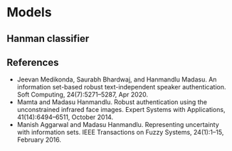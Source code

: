 # Models

## Hanman classifier

## References

- Jeevan Medikonda, Saurabh Bhardwaj, and Hanmandlu Madasu. An information set-based robust text-independent speaker authentication. Soft Computing, 24(7):5271–5287, Apr 2020.
- Mamta and Madasu Hanmandlu. Robust authentication using the unconstrained infrared face images. Expert Systems with Applications, 41(14):6494–6511, October 2014.
- Manish Aggarwal and Madasu Hanmandlu. Representing uncertainty with information sets. IEEE Transactions on Fuzzy Systems, 24(1):1–15, February 2016.
